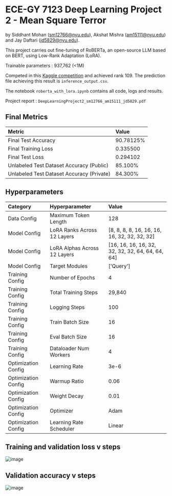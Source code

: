 # ECE-GY 7123 Deep Learning Project 2 - Mean Square Terror
by Siddhant Mohan (sm12766@nyu.edu), Akshat Mishra (am15111@nyu.edu) and Jay Daftari (jd5829@nyu.edu).

This project carries out fine-tuning of RoBERTa, an open-source LLM based on BERT, using Low-Rank Adaptation (LoRA). 

Trainable parameters : 937,762 (<1M)

Competed in this [Kaggle competition](https://www.kaggle.com/competitions/deep-learning-spring-2025-project-2/leaderboard) and achieved rank 109. The prediction file achieving this result is ```inference_output.csv```.

The notebook ```roberta_with_lora.ipynb``` contains all code, logs and results.

Project report : ```DeepLearningProject2_sm12766_am15111_jd5829.pdf```

## Final Metrics
| Metric | Value |
|:---|:---|
| Final Test Accuracy | 90.78125% |
| Final Training Loss | 0.335500 |
| Final Test Loss | 0.294102 |
| Unlabeled Test Dataset Accuracy (Public) | 85.100% |
| Unlabeled Test Dataset Accuracy (Private) | 84.300% |


## Hyperparameters
| Category | Hyperparameter | Value |
|:---|:---|:---|
| Data Config | Maximum Token Length | 128 |
| Model Config | LoRA Ranks Across 12 Layers | [8, 8, 8, 8, 16, 16, 16, 16, 32, 32, 32, 32] |
| Model Config | LoRA Alphas Across 12 Layers | [16, 16, 16, 16, 32, 32, 32, 32, 64, 64, 64, 64] |
| Model Config | Target Modules | ['Query'] |
| Training Config | Number of Epochs | 4 |
| Training Config | Total Training Steps | 29,840 |
| Training Config | Logging Steps | 100 |
| Training Config | Train Batch Size | 16 |
| Training Config | Eval Batch Size | 16 |
| Training Config | Dataloader Num Workers | 4 |
| Optimization Config | Learning Rate | 3e-6 |
| Optimization Config | Warmup Ratio | 0.06 |
| Optimization Config | Weight Decay | 0.01 |
| Optimization Config | Optimizer | Adam |
| Optimization Config | Learning Rate Scheduler | Linear |

## Training and validation loss v steps
![image](https://github.com/user-attachments/assets/fcbbc273-ae2e-4d68-8e09-64a4c3f99093)


## Validation accuracy v steps
![image](https://github.com/user-attachments/assets/c5fb4bf6-37c6-4d29-84c0-a3675a36c913)

